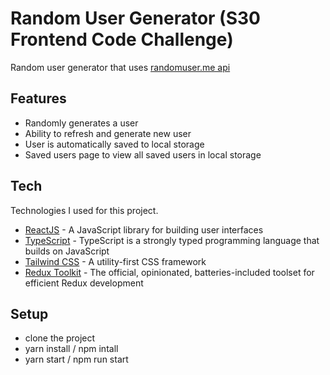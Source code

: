 # Random User Generator (S30 Frontend Code Challenge)

Random user generator that uses [randomuser.me api]

## Features

- Randomly generates a user
- Ability to refresh and generate new user
- User is automatically saved to local storage
- Saved users page to view all saved users in local storage

## Tech

Technologies I used for this project.

- [ReactJS] - A JavaScript library for building user interfaces
- [TypeScript] - TypeScript is a strongly typed programming language that builds on JavaScript
- [Tailwind CSS] - A utility-first CSS framework
- [Redux Toolkit] - The official, opinionated, batteries-included toolset for efficient Redux development

## Setup

- clone the project
- yarn install / npm intall
- yarn start / npm run start

[randomuser.me api]: https://randomuser.me/api
[reactjs]: https://reactjs.org/
[typescript]: https://www.typescriptlang.org/
[tailwind css]: https://tailwindcss.com/
[redux toolkit]: https://redux-toolkit.js.org/
